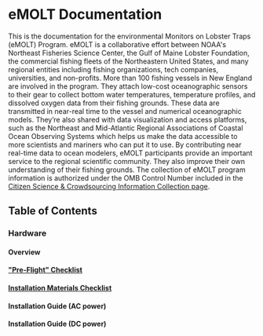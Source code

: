 # eMOLT Documentation

This is the documentation for the environmental Monitors on Lobster Traps (eMOLT) Program. eMOLT is a collaborative effort between NOAA's Northeast Fisheries Science Center, the Gulf of Maine Lobster Foundation, the commercial fishing fleets of the Northeastern United States, and many regional entities including fishing organizations, tech companies, universities, and non-profits. 
More than 100 fishing vessels in New England are involved in the program. They attach low-cost oceanographic sensors to their gear to collect bottom water temperatures, temperature profiles, and dissolved oxygen data from their fishing grounds. These data are transmitted in near-real time to the vessel and numerical oceanographic models. They’re also shared with data visualization and access platforms, such as the Northeast and Mid-Atlantic Regional Associations of Coastal Ocean Observing Systems which helps us make the data accessible to more scientists and mariners who can put it to use. By contributing near real-time data to ocean modelers, eMOLT participants provide an important service to the regional scientific community. They also improve their own understanding of their fishing grounds. The collection of eMOLT program information is authorized under the OMB Control Number included in the [Citizen Science & Crowdsourcing Information Collection page](https://www.fisheries.noaa.gov/national/science-data/citizen-science-crowdsourcing-information-collections).

## Table of Contents

### Hardware 

#### Overview
#### ["Pre-Flight" Checklist](https://github.com/GMaynard1/eMOLT_wiki/blob/5fabd5413766092fc7d01b26bc8cf31c7c33abaf/preflight.md)
#### [Installation Materials Checklist](https://github.com/GMaynard1/eMOLT_wiki/wiki/Installation-Materials-Checklist)
#### Installation Guide (AC power)
#### Installation Guide (DC power)
